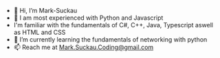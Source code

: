 - 👋 Hi, I’m Mark-Suckau
- 👀 I am most experienced with Python and Javascript 
- I'm familiar with the fundamentals of C#, C++, Java, Typescript aswell as HTML and CSS
- 🌱 I’m currently learning the fundamentals of networking with python
- 📫 Reach me at Mark.Suckau.Coding@gmail.com

<!---
Mark-Suckau/Mark-Suckau is a ✨ special ✨ repository because its `README.md` (this file) appears on your GitHub profile.
You can click the Preview link to take a look at your changes.
--->
